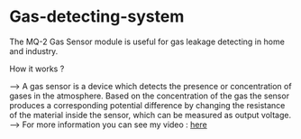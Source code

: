# Gas-detecting-system
The MQ-2 Gas Sensor module is useful for gas leakage detecting in home and industry.

How it works ?

--> A gas sensor is a device which detects the presence or concentration of gases in the atmosphere. Based on the concentration of the gas the sensor produces a corresponding         potential difference by changing the resistance of the material inside the sensor, which can be measured as output voltage.
--> For more information you can see my video : [here](https://drive.google.com/file/d/1QKQnJPwrOLnmpLUAw8RnDLLVbqNG0R4k/view?usp=sharing)
